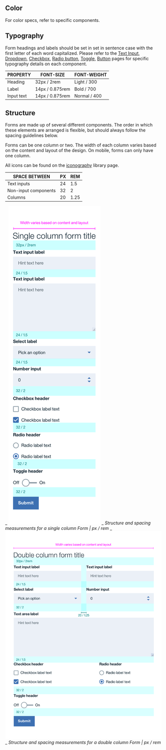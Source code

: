 ## Color

For color specs, refer to specific components.

## Typography

Form headings and labels should be set in set in sentence case with the first letter of each word capitalized. Please refer to the [Text Input](/components/text-input), [Dropdown](/components/dropdown), [Checkbox](/components/checkbox), [Radio button](/components/radio-button), [Toggle](/component/toggle), [Button](/component/button) pages for specific typography details on each component.

| PROPERTY | FONT-SIZE      | FONT-WEIGHT  |
|------------|-----------------|--------------|
| Heading    | 32px / 2rem     | Light / 300  |
| Label      | 14px / 0.875rem | Bold / 700   |
| Input text | 14px / 0.875rem | Normal / 400 |

## Structure

Forms are made up of several different components. The order in which these elements are arranged is flexible, but should always follow the spacing guidelines below.

Forms can be one column or two. The width of each column varies based on the content and layout of the design. On mobile, forms can only have one column.

All icons can be found on the [iconography](/style/iconography/library) library page.

| SPACE BETWEEN        | PX | REM  |
|----------------------|----|------|
| Text inputs          | 24 | 1.5  |
| Non-input components | 32 | 2    |
| Columns              | 20 | 1.25 |

_
![Structure and spacing measurements for a single column form](images/form-style-1.png)
_
_Structure and spacing measurements for a single column Form | px / rem_
_
![Structure and spacing measurements for a double column form ](images/form-style-2.png)
_
_Structure and spacing measurements for a double column Form | px / rem_
